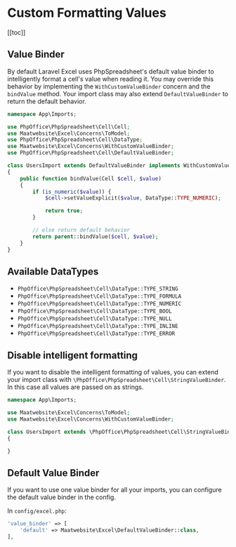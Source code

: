 # Custom Formatting Values

[[toc]]

## Value Binder

By default Laravel Excel uses PhpSpreadsheet's default value binder to intelligently format a cell's value when reading it. You may override this behavior by implementing the `WithCustomValueBinder` concern and the `bindValue` method. Your import class may also extend `DefaultValueBinder` to return the default behavior.

```php
namespace App\Imports;

use PhpOffice\PhpSpreadsheet\Cell\Cell;
use Maatwebsite\Excel\Concerns\ToModel;
use PhpOffice\PhpSpreadsheet\Cell\DataType;
use Maatwebsite\Excel\Concerns\WithCustomValueBinder;
use PhpOffice\PhpSpreadsheet\Cell\DefaultValueBinder;

class UsersImport extends DefaultValueBinder implements WithCustomValueBinder, ToModel
{
    public function bindValue(Cell $cell, $value)
    {
        if (is_numeric($value)) {
            $cell->setValueExplicit($value, DataType::TYPE_NUMERIC);

            return true;
        }

        // else return default behavior
        return parent::bindValue($cell, $value);
    }
}
```

## Available DataTypes

* `PhpOffice\PhpSpreadsheet\Cell\DataType::TYPE_STRING`
* `PhpOffice\PhpSpreadsheet\Cell\DataType::TYPE_FORMULA`
* `PhpOffice\PhpSpreadsheet\Cell\DataType::TYPE_NUMERIC`
* `PhpOffice\PhpSpreadsheet\Cell\DataType::TYPE_BOOL`
* `PhpOffice\PhpSpreadsheet\Cell\DataType::TYPE_NULL`
* `PhpOffice\PhpSpreadsheet\Cell\DataType::TYPE_INLINE`
* `PhpOffice\PhpSpreadsheet\Cell\DataType::TYPE_ERROR`

## Disable intelligent formatting

If you want to disable the intelligent formatting of values, you can extend your import class with  `\PhpOffice\PhpSpreadsheet\Cell\StringValueBinder`. In this case all values are passed on as strings.

```php
namespace App\Imports;

use Maatwebsite\Excel\Concerns\ToModel;
use Maatwebsite\Excel\Concerns\WithCustomValueBinder;

class UsersImport extends \PhpOffice\PhpSpreadsheet\Cell\StringValueBinder implements WithCustomValueBinder, ToModel
{

}
```

## Default Value Binder

If you want to use one value binder for all your imports, you can configure the default value binder in the config.

In `config/excel.php`:

```php
'value_binder' => [
    'default' => Maatwebsite\Excel\DefaultValueBinder::class,
],
```
